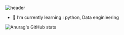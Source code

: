 ![header](https://capsule-render.vercel.app/api?type=Slice&color=351c75&height=150&section=header&text=SHlim&fontColor=b49eec&fontSize=70&animation=fadeIn&fontAlignY=55)

- 🌱 I’m currently learning : python, Data enginieering

![Anurag's GitHub stats](https://github-readme-stats.vercel.app/api?username=shlim1392&show_icons=true&theme=radical)

<!-- - 👯 I’m looking to collaborate on 프로젝트
- 🤔 I’m looking for help with 
- 💬 Ask me about ...
- 📫 How to reach me: 이메일
- 😄 Pronouns: 
- ⚡ Fun fact: 특장점 -->


